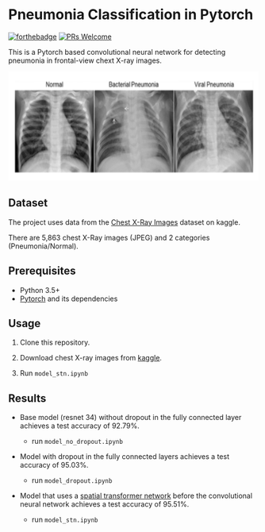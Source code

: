 # Pneumonia Classification in Pytorch

[![forthebadge](http://forthebadge.com/images/badges/built-with-love.svg)](http://forthebadge.com)
[![PRs Welcome](https://img.shields.io/badge/PRs-welcome-brightgreen.svg?style=shields)](http://makeapullrequest.com)

This is a Pytorch based convolutional neural network for detecting pneumonia in frontal-view chext X-ray images.

<div align=center><img width="600" height="220" src="./screenshots/pneu.png"/></div>

## Dataset

The project uses data from the [Chest X-Ray Images](https://www.kaggle.com/paultimothymooney/chest-xray-pneumonia) dataset on kaggle.

There are 5,863 chest X-Ray images (JPEG) and 2 categories (Pneumonia/Normal).

## Prerequisites

- Python 3.5+
- [Pytorch](http://pytorch.org/) and its dependencies

## Usage

1. Clone this repository.

2. Download chest X-ray images from [kaggle](https://www.kaggle.com/paultimothymooney/chest-xray-pneumonia).

3. Run `model_stn.ipynb`

## Results

- Base model (resnet 34) without dropout in the fully connected layer achieves a test accuracy of 92.79%. 
  - run `model_no_dropout.ipynb`

- Model with dropout in the fully connected layers achieves a test accuracy of 95.03%.
  - run `model_dropout.ipynb`

- Model that uses a [spatial transformer network](https://arxiv.org/abs/1506.02025) before the convolutional neural network achieves a test accuracy of 95.51%.
  - run `model_stn.ipynb`


